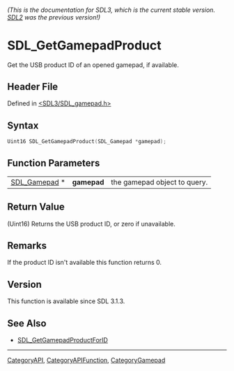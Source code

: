 ###### (This is the documentation for SDL3, which is the current stable version. [SDL2](https://wiki.libsdl.org/SDL2/) was the previous version!)
# SDL_GetGamepadProduct

Get the USB product ID of an opened gamepad, if available.

## Header File

Defined in [<SDL3/SDL_gamepad.h>](https://github.com/libsdl-org/SDL/blob/main/include/SDL3/SDL_gamepad.h)

## Syntax

```c
Uint16 SDL_GetGamepadProduct(SDL_Gamepad *gamepad);
```

## Function Parameters

|                              |             |                              |
| ---------------------------- | ----------- | ---------------------------- |
| [SDL_Gamepad](SDL_Gamepad) * | **gamepad** | the gamepad object to query. |

## Return Value

(Uint16) Returns the USB product ID, or zero if unavailable.

## Remarks

If the product ID isn't available this function returns 0.

## Version

This function is available since SDL 3.1.3.

## See Also

- [SDL_GetGamepadProductForID](SDL_GetGamepadProductForID)

----
[CategoryAPI](CategoryAPI), [CategoryAPIFunction](CategoryAPIFunction), [CategoryGamepad](CategoryGamepad)

